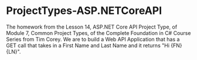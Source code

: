 # ProjectTypes-ASP.NETCoreAPI
The homework from the Lesson 14, ASP.NET Core API Project Type, of Module 7, Common Project Types, of the Complete Foundation in C# Course Series from Tim Corey. We are to build a Web API Application that has a GET call that takes in a First Name and Last Name and it returns "Hi {FN} {LN}".
